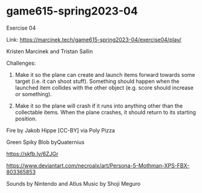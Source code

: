 # game615-spring2023-04
 Exercise 04
 
 Link: https://marcinek.tech/game615-spring2023-04/exercise04/play/

Kristen Marcinek and Tristan Sallin

Challenges:

1. Make it so the plane can create and launch items forward towards some target (i.e. it can shoot stuff). Something should happen when the launched item collides with the other object (e.g. score should increase or something).

2. Make it so the plane will crash if it runs into anything other than the collectable items. When the plane crashes, it should return to its starting position.


Fire by Jakob Hippe [CC-BY] via Poly Pizza

Green Spiky Blob byQuaternius

https://skfb.ly/6ZJGr

https://www.deviantart.com/necroalx/art/Persona-5-Mothman-XPS-FBX-803365853

Sounds by Nintendo and Atlus
Music by Shoji Meguro
